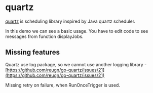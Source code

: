 # quartz

[quartz](https://github.com/reugn/go-quartz) is scheduling library inspired by Java quartz scheduler.

In this demo we can see a basic usage.
You have to edit code to see messages from function displayJobs. 

## Missing features

Quartz use log package, so we cannot use another logging library - [https://github.com/reugn/go-quartz/issues/21](https://github.com/reugn/go-quartz/issues/21)

Missing retry on failure, when RunOnceTrigger is used.
